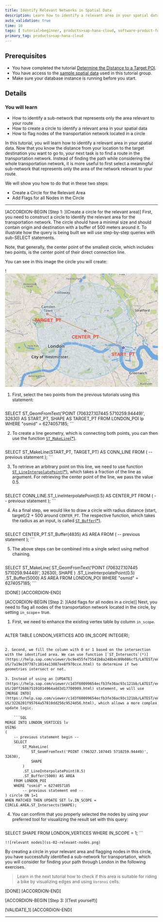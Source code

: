 ```yaml
---
title: Identify Relevant Networks in Spatial Data
description: Learn how to identify a relevant area in your spatial data in SAP HANA Cloud, SAP HANA database.
auto_validation: true
time: 10
tags: [ tutorial>beginner, products>sap-hana-cloud, software-product-function>sap-hana-spatial, software-product-function>sap-hana-cloud\,-sap-hana-database, software-product-function>sap-hana-multi-model-processing]
primary_tag: products>sap-hana-cloud
---
```


## Prerequisites
- You have completed the tutorial [Determine the Distance to a Target POI](hana-cloud-smart-multi-model-4).
- You have access to the [sample spatial data](https://github.com/SAP-samples/teched2020-DAT260/blob/main/exercises/data/DAT260.tar.gz) used in this tutorial group.
- Make sure your database instance is running before you start.


## Details
### You will learn
- How to identify a sub-network that represents only the area relevant to your route
- How to create a circle to identify a relevant area in your spatial data
- How to flag nodes of the transportation network located in a circle

 
In this tutorial, you will learn how to identify a relevant area in your spatial data.
Now that you know the distance from your location to the target destination you want to go to, your next task is to find a route in the transportation network. Instead of finding the path while considering the whole transportation network, it is more useful to first select a meaningful sub-network that represents only the area of the network relevant to your route.

We will show you how to do that in these two steps:

-	Create a Circle for the Relevant Area
-	Add Flags for all Nodes in the Circle


---

[ACCORDION-BEGIN [Step 1: ](Create a circle for the relevant area)]
First, you need to construct a circle to identify the relevant area for the transportation network. The circle should have a minimal size and should contain origin and destination with a buffer of 500 meters around it. To illustrate how the query is being built we will use step-by-step queries with sub-SELECT statements.

Note, that generally, the center point of the smallest circle, which includes two points, is the center point of their direct connection line.

You can see in this image the circle you will create:

!![transportation area](ss-01-transportation-area.png)

1. First, select the two points from the previous tutorials using this statement:

    ```SQL
SELECT
	ST_GeomFromText('POINT (706327.107445 5710259.94449)', 32630) AS START_PT,
	SHAPE AS TARGET_PT
FROM LONDON_POI lp
WHERE "osmid" = 6274057185;
    ```



2. To create a line geometry, which is connecting both points, you can then use the function [`ST_MakeLine`(*)](https://help.sap.com/viewer/bc9e455fe75541b8a248b4c09b086cf5/LATEST/en-US/57758b2af95346db9a478a53ec2c4ccb.html).

    ```SQL
SELECT ST_MakeLine(START_PT, TARGET_PT) AS CONN_LINE
FROM
(
	-- previous statement
);
    ```

3. To retrieve an arbitrary point on this line, we need to use function [`ST_LineInterpolatePoint`(*)](https://help.sap.com/viewer/bc9e455fe75541b8a248b4c09b086cf5/LATEST/en-US/c8efe60825514403865090fdf1dc1550.html), which takes a fraction of the line as argument. For retrieving the center point of the line, we pass the value 0.5.

    ```SQL
SELECT CONN_LINE.ST_LineInterpolatePoint(0.5) AS CENTER_PT
FROM
(
	-- previous statement
);
    ```

4. As a final step, we would like to draw a circle with radius distance (start, target)/2 + 500 around `CENTER_PT`. The respective function, which takes the radius as an input, is called [`ST_Buffer`(*)](https://help.sap.com/viewer/bc9e455fe75541b8a248b4c09b086cf5/LATEST/en-US/010c53e227a94966bb009d52d9ec47a2.html).

    ```SQL
SELECT CENTER_PT.ST_Buffer(4835) AS AREA
FROM
(
    -- previous statement
);
    ```

5. The above steps can be combined into a single select using method chaining.

    ```SQL
SELECT
    ST_MakeLine(
        ST_GeomFromText('POINT (706327.107445 5710259.94449)', 32630),
        SHAPE
    )
    .ST_LineInterpolatePoint(0.5)
    .ST_Buffer(5000) AS AREA
FROM LONDON_POI
WHERE "osmid" = 6274057185;
    ```

[DONE]
[ACCORDION-END]

[ACCORDION-BEGIN [Step 2: ](Add flags for all nodes in a circle)]
Next, you need to flag all nodes of the transportation network located in the circle, by setting `in_scope`= true.

1. First, we need to enhance the existing vertex table by column `in_scope`.

    ```SQL
ALTER TABLE LONDON_VERTICES ADD (IN_SCOPE INTEGER);
```

2. Second, we fill the column with 0 or 1 based on the intersection with the identified area. We can use function [`ST_Intersects`(*)](https://help.sap.com/viewer/bc9e455fe75541b8a248b4c09b086cf5/LATEST/en-US/7a19e197787c1014a13087ee8f970cce.html) to determine if two geometries intersect or not.

3. Instead of using an [UPDATE](https://help.sap.com/viewer/c1d3f60099654ecfb3fe36ac93c121bb/LATEST/en-US/20ff268675191014964add3d17700909.html) statement, we will use [MERGE INTO](https://help.sap.com/viewer/c1d3f60099654ecfb3fe36ac93c121bb/LATEST/en-US/3226201f95764a57810dd256c9524d56.html), which allows a more complex update logic.

    ```SQL
MERGE INTO LONDON_VERTICES lv
USING
(
	-- previous statement begin --
	SELECT
    	ST_MakeLine(
        	ST_GeomFromText('POINT (706327.107445 5710259.94449)', 32630),
        	SHAPE
    	)
    	.ST_LineInterpolatePoint(0.5)
    	.ST_Buffer(5000) AS AREA
	FROM LONDON_POI
	WHERE "osmid" = 6274057185
    	-- previous statement end --
) circle ON 1=1
WHEN MATCHED THEN UPDATE SET lv.IN_SCOPE = CIRCLE.AREA.ST_Intersects(SHAPE);
```

4. You can confirm that you properly selected the nodes by using your preferred tool for visualizing the result set with this query:

    ```SQL
SELECT SHAPE FROM LONDON_VERTICES WHERE IN_SCOPE = 1;
    ```

    !![relevant nodes](ss-02-relevant-nodes.png)

By creating a circle in your relevant area and flagging nodes in this circle, you have successfully identified a sub-network for transportation, which you will consider for finding your path through London in the following exercises.

> Learn in the next tutorial how to check if this area is suitable for riding a bike by visualizing edges and using `Voronoi` cells.



[DONE]
[ACCORDION-END]


[ACCORDION-BEGIN [Step 3: ](Test yourself)]



[VALIDATE_1]
[ACCORDION-END]

---

